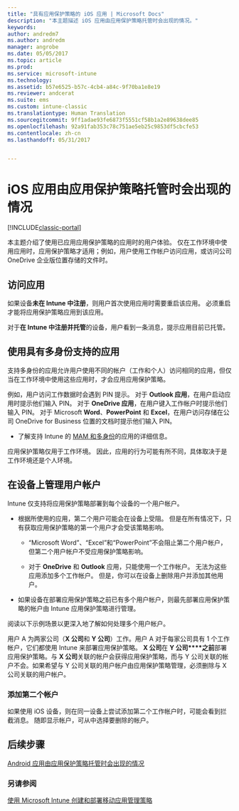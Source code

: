 ```yaml
---
title: "具有应用保护策略的 iOS 应用 | Microsoft Docs"
description: "本主题描述 iOS 应用由应用保护策略托管时会出现的情况。"
keywords: 
author: andredm7
ms.author: andredm
manager: angrobe
ms.date: 05/05/2017
ms.topic: article
ms.prod: 
ms.service: microsoft-intune
ms.technology: 
ms.assetid: b57e6525-b57c-4cb4-a84c-9f70ba1e8e19
ms.reviewer: andcerat
ms.suite: ems
ms.custom: intune-classic
ms.translationtype: Human Translation
ms.sourcegitcommit: 9ff1adae93fe6873f5551cf58b1a2e89638dee85
ms.openlocfilehash: 92a91fab353c78c751ae5eb25c9853df5cbcfe53
ms.contentlocale: zh-cn
ms.lasthandoff: 05/31/2017


---
```


# <a name="what-to-expect-when-your-ios-app-is-managed-by-app-protection-policies"></a>iOS 应用由应用保护策略托管时会出现的情况

[!INCLUDE[classic-portal](../includes/classic-portal.md)]

 本主题介绍了使用已应用应用保护策略的应用时的用户体验。 仅在工作环境中使用应用时，应用保护策略才适用；例如，用户使用工作帐户访问应用，或访问公司 OneDrive 企业版位置存储的文件时。

##  <a name="access-apps"></a>访问应用

如果设备**未在 Intune 中注册**，则用户首次使用应用时需要重启该应用。 必须重启才能将应用保护策略应用到该应用。 

<!--- The following screenshot from the Skype app illustrates this restart request: --->


<!---  ![Screenshot of the iOS device showing PIN prompt](../media/appmanagement/iOS_AppPINPrompt.png) --->

对于**在 Intune 中注册并托管**的设备，用户看到一条消息，提示应用目前已托管。

##  <a name="use-apps-with-multi-identity-support"></a>使用具有多身份支持的应用

支持多身份的应用允许用户使用不同的帐户（工作和个人）访问相同的应用，但仅当在工作环境中使用这些应用时，才会应用应用保护策略。  

例如，用户访问工作数据时会遇到 PIN 提示。 对于 **Outlook 应用**，在用户启动应用时提示他们输入 PIN。 对于 **OneDrive 应用**，在用户键入工作帐户时提示他们输入 PIN。  对于 Microsoft **Word**、**PowerPoint** 和 **Excel**，在用户访问存储在公司 OneDrive for Business 位置的文档时提示他们输入 PIN。

- 了解支持 Intune 的 [MAM 和多身份](https://www.microsoft.com/cloud-platform/microsoft-intune-apps)的应用的详细信息。

应用保护策略仅用于工作环境。 因此，应用的行为可能有所不同，具体取决于是工作环境还是个人环境。

##  <a name="manage-user-accounts-on-the-device"></a>在设备上管理用户帐户

Intune 仅支持将应用保护策略部署到每个设备的一个用户帐户。

* 根据所使用的应用，第二个用户可能会在设备上受阻。 但是在所有情况下，只有获取应用保护策略的第一个用户才会受该策略影响。
  * “Microsoft Word”、“Excel”和“PowerPoint”不会阻止第二个用户帐户，但第二个用户帐户不受应用保护策略影响。  

  * 对于 **OneDrive** 和 **Outlook** 应用，只能使用一个工作帐户。 无法为这些应用添加多个工作帐户。 但是，你可以在设备上删除用户并添加其他用户。

* 如果设备在部署应用保护策略之前已有多个用户帐户，则最先部署应用保护策略的帐户由 Intune 应用保护策略进行管理。


阅读以下示例场景以更深入地了解如何处理多个用户帐户。

用户 A 为两家公司（**X 公司**和 **Y 公司**）工作。用户 A 对于每家公司具有 1 个工作帐户，它们都使用 Intune 来部署应用保护策略。 **X 公司**在 **Y 公司****之前**部署应用保护策略。与 **X 公司**关联的帐户会获得应用保护策略，而与 Y 公司关联的帐户不会。如果希望与 Y 公司关联的用户帐户由应用保护策略管理，必须删除与 X 公司关联的用户帐户。

### <a name="add-a-second-account"></a>添加第二个帐户

如果使用 iOS 设备，则在同一设备上尝试添加第二个工作帐户时，可能会看到拦截消息。 随即显示帐户，可从中选择要删除的帐户。

## <a name="next-steps"></a>后续步骤
[Android 应用由应用保护策略托管时会出现的情况](user-experience-for-mam-enabled-android-apps-with-microsoft-intune.md)
### <a name="see-also"></a>另请参阅
[使用 Microsoft Intune 创建和部署移动应用管理策略](create-and-deploy-mobile-app-management-policies-with-microsoft-intune.md)

